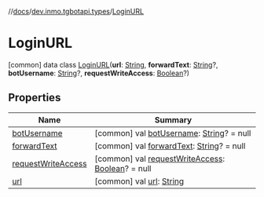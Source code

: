 //[docs](../../../index.md)/[dev.inmo.tgbotapi.types](../index.md)/[LoginURL](index.md)



# LoginURL  
 [common] data class [LoginURL](index.md)(**url**: [String](https://kotlinlang.org/api/latest/jvm/stdlib/kotlin/-string/index.html), **forwardText**: [String](https://kotlinlang.org/api/latest/jvm/stdlib/kotlin/-string/index.html)?, **botUsername**: [String](https://kotlinlang.org/api/latest/jvm/stdlib/kotlin/-string/index.html)?, **requestWriteAccess**: [Boolean](https://kotlinlang.org/api/latest/jvm/stdlib/kotlin/-boolean/index.html)?)   


## Properties  
  
|  Name |  Summary | 
|---|---|
| <a name="dev.inmo.tgbotapi.types/LoginURL/botUsername/#/PointingToDeclaration/"></a>[botUsername](bot-username.md)| <a name="dev.inmo.tgbotapi.types/LoginURL/botUsername/#/PointingToDeclaration/"></a> [common] val [botUsername](bot-username.md): [String](https://kotlinlang.org/api/latest/jvm/stdlib/kotlin/-string/index.html)? = null   <br>|
| <a name="dev.inmo.tgbotapi.types/LoginURL/forwardText/#/PointingToDeclaration/"></a>[forwardText](forward-text.md)| <a name="dev.inmo.tgbotapi.types/LoginURL/forwardText/#/PointingToDeclaration/"></a> [common] val [forwardText](forward-text.md): [String](https://kotlinlang.org/api/latest/jvm/stdlib/kotlin/-string/index.html)? = null   <br>|
| <a name="dev.inmo.tgbotapi.types/LoginURL/requestWriteAccess/#/PointingToDeclaration/"></a>[requestWriteAccess](request-write-access.md)| <a name="dev.inmo.tgbotapi.types/LoginURL/requestWriteAccess/#/PointingToDeclaration/"></a> [common] val [requestWriteAccess](request-write-access.md): [Boolean](https://kotlinlang.org/api/latest/jvm/stdlib/kotlin/-boolean/index.html)? = null   <br>|
| <a name="dev.inmo.tgbotapi.types/LoginURL/url/#/PointingToDeclaration/"></a>[url](url.md)| <a name="dev.inmo.tgbotapi.types/LoginURL/url/#/PointingToDeclaration/"></a> [common] val [url](url.md): [String](https://kotlinlang.org/api/latest/jvm/stdlib/kotlin/-string/index.html)   <br>|

